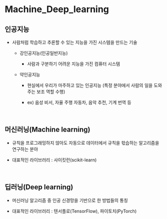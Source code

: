 # Machine_Deep_learning
인공지능
---
- 사람처럼 학습하고 추론할 수 있는 지능을 가진 시스템을 만드는 기술

  - 강인공지능(인공일반지능)
 
    - 사람과 구분하기 어려운 지능을 가진 컴퓨터 시스템
 
  - 약인공지능
 
    - 현실에서 우리가 마주하고 있는 인공지능 (특정 분야에서 사람의 일을 도와주는 보조 역할 수행)
   
    - ex) 음성 비서, 자율 주행 자동차, 음악 추천, 기계 번역 등

<br>

머신러닝(Machine learning)
---
- 규칙을 프로그래밍하지 않아도 자동으로 데이터에서 규칙을 핛습하는 알고리즘을 연구하는 분야

- 대표적인 라이브러리 : 사이킷런(scikit-learn)

<br>

딥러닝(Deep learning)
---
- 머신러닝 알고리즘 중 인공 신경망을 기반으로 한 방법들의 통칭

- 대표적인 라이브러리 : 텐서플로(TensorFlow), 파이토치(PyTorch)

<br>
